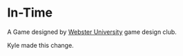 # In-Time

A Game designed by [Webster University](https://webster.edu) game design club. 


Kyle made this change.